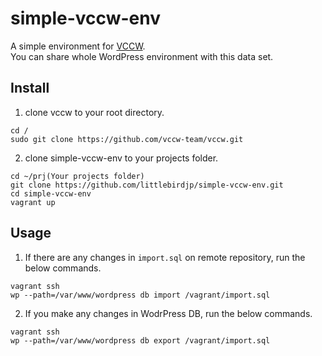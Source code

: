 # simple-vccw-env

A simple environment for [VCCW](https://github.com/vccw-team/vccw).  
You can share whole WordPress environment with this data set.

## Install

1. clone vccw to your root directory.
```
cd /
sudo git clone https://github.com/vccw-team/vccw.git
```
2. clone simple-vccw-env to your projects folder.
```
cd ~/prj(Your projects folder)
git clone https://github.com/littlebirdjp/simple-vccw-env.git
cd simple-vccw-env
vagrant up
```

## Usage

1. If there are any changes in `import.sql` on remote repository, run the below commands.
```
vagrant ssh
wp --path=/var/www/wordpress db import /vagrant/import.sql
```
2. If you make any changes in WodrPress DB, run the below commands.
```
vagrant ssh
wp --path=/var/www/wordpress db export /vagrant/import.sql
```
